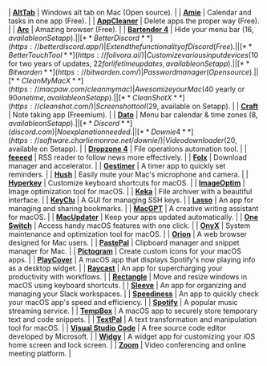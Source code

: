 | [**AltTab**](https://alt-tab-macos.netlify.app/)              | Windows alt tab on Mac (Open source).                                                       |
| [**Amie**](https://www.amie.so/)                | Calendar and tasks in one app (Free).                                                       |
| [**AppCleaner**](https://freemacsoft.net/appcleaner/)          | Delete apps the proper way (Free).                                                          |
| [**Arc**](arc.net)                 | Amazing browser (Free).                                                                    |
| [**Bartender 4**](https://www.macbartender.com/)         | Hide your menu bar ($16, available on Setapp).                                              |
| [**BetterDiscord**](https://betterdiscord.app/)       | Extend the functionality of Discord (Free).                                                 |
| [**BetterTouchTool**](https://folivora.ai/)     | Customize various input devices ($10 for two years of updates, $22 for lifetime updates, available on Setapp). |
| [**Bitwarden**](https://bitwarden.com/)           | Password manager (Open source).                                                             |
| [**CleanMyMac X**](https://macpaw.com/cleanmymac)        | Awesomize your Mac ($40 yearly or $90 one time, available on Setapp).                         |
| [**CleanShot X**](https://cleanshot.com/)         | Screenshot tool ($29, available on Setapp).                                                 |
| [**Craft**](https://www.craft.do/)               | Note taking app (Freemium).                                                                 |
| [**Dato**](https://sindresorhus.com/dato)                | Menu bar calendar & time zones ($8, available on Setapp).                                    |
| [**Discord**](discord.com)             | No explanation needed.                                                                      |
| [**Downie 4**](https://software.charliemonroe.net/downie/)            | Video downloader ($20, available on Setapp).                                                |
| [**Dropzone 4**](https://aptonic.com/)          | File operations automation tool.                                                            |
| [**feeeed**](https://feeeed.nateparrott.com/)              | RSS reader to follow news more effectively.                                                  |
| [**Folx**](https://www.mac-downloader.com/)                | Download manager and accelerator.                                                           |
| [**Gestimer**](https://maddin.io/gestimer/)            | A timer app to quickly set reminders.                                                       |
| [**Hush**](https://oblador.github.io/hush/)                | Easily mute your Mac's microphone and camera.                                               |
| [**Hyperkey**](https://hyperkey.app/)            | Customize keyboard shortcuts for macOS.                                                     |
| [**ImageOptim**](https://imageoptim.com/mac)          | Image optimization tool for macOS.                                                          |
| [**Keka**](https://www.keka.io/en/)                | File archiver with a beautiful interface.                                                   |
| [**KeyClu**](https://github.com/Anze/KeyCluCask/)              | A GUI for managing SSH keys.                                                                |
| [**Lasso**](https://thelasso.app/)               | An app for managing and sharing bookmarks.                                                   |
| [**MacGPT**](https://www.macgpt.com/)              | A creative writing assistant for macOS.                                                     |
| [**MacUpdater**](https://www.corecode.io/macupdater/)          | Keep your apps updated automatically.                                                       |
| [**One Switch**](https://fireball.studio/oneswitch/)          | Access handy macOS features with one click.                                                 |
| [**OnyX**](https://www.titanium-software.fr/en/onyx.html)                | System maintenance and optimization tool for macOS.                                          |
| [**Orion**](https://browser.kagi.com/)               | A web browser designed for Mac users.                                                       |
| [**PastePal**](https://onmyway133.com/pastepal/)            | Clipboard manager and snippet manager for Mac.                                              |
| [**Pictogram**](https://pictogramapp.com/)           | Create custom icons for your macOS apps.                                                    |
| [**PlayCover**](https://playcover.io/)           | A macOS app that displays Spotify's now playing info as a desktop widget.                   |
| [**Raycast**](https://www.raycast.com/)             | An app for supercharging your productivity with workflows.                                   |
| [**Rectangle**](https://rectangleapp.com/)           | Move and resize windows in macOS using keyboard shortcuts.                                   |
| [**Sleeve**](https://replay.software/sleeve)              | An app for organizing and managing your Slack workspaces.                                     |
| [**Speediness**](https://sindresorhus.com/speediness)          | An app to quickly check your macOS app's speed and efficiency.                                |
| [**Spotify**](https://spotify.com/)             | A popular music streaming service.                                                           |
| [**TempBox**](https://tempbox.waseem.works/)            | A macOS app to securely store temporary text and code snippets.                               |
| [**TextPal**](https://www.textpal.app/)             | A text transformation and manipulation tool for macOS.                                       |
| [**Visual Studio Code**](https://code.visualstudio.com/)    | A free source code editor developed by Microsoft.                                            |
| [**Widgy**](https://apps.apple.com/us/app/widgy-widgets-home-lock-watch/id1524540481)     | A widget app for customizing your iOS home screen and lock screen.                            |
| [**Zoom**](https://zoom.us/)               | Video conferencing and online meeting platform.                                              |